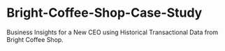 # Bright-Coffee-Shop-Case-Study
Business Insights for a New CEO using Historical Transactional Data from Bright Coffee Shop.
